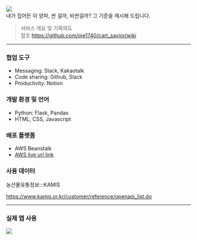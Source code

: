 ![](https://github.com/pje1740/cart_savior/blob/master/flask/static/images/team_banner.jpg?raw=true)  
내가 집어든 이 양파, 싼 걸까, 비싼걸까? 그 기준을 제시해 드립니다.

>서비스 개요 및 기획의도  
>참조 https://github.com/pje1740/cart_savior/wiki

---
### 협업 도구
- Messaging: Slack, Kakaotalk
- Code sharing: Github, Slack
- Productivity: Notion

### 개발 환경 및 언어
- Python: Flask, Pandas
- HTML, CSS, Javascript

### 배포 플랫폼
- AWS Beanstalk
- [AWS live url link](http://cartsavior-env.eba-8yqpfip2.ap-northeast-2.elasticbeanstalk.com/)

### 사용 데이터
농산물유통정보:::KAMIS

https://www.kamis.or.kr/customer/reference/openapi_list.do

---
### 실제 앱 사용
![](https://github.com/pje1740/cart_savior/blob/master/sources/usage.gif?raw=true)  
